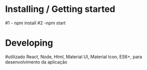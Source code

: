 # Installing / Getting started
#1 - npm install
#2 -npm start

# Developing
#utilizado React, Node, Html, Material UI, Material Icon, ES6+, para desenvolvimento da aplicação 
